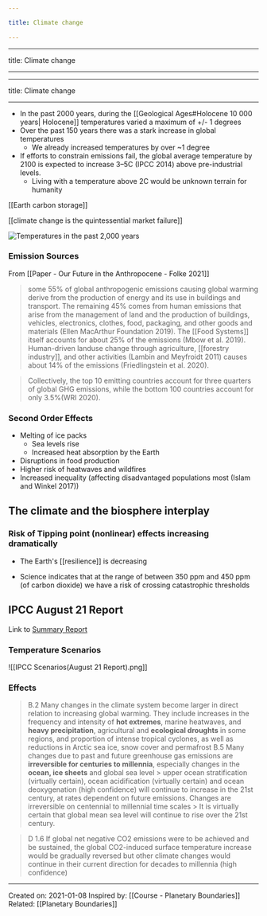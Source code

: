 ```yaml
---
title: Climate change 
---
```

---

title: Climate change
 
---
---

title: Climate change
 
---
- In the past 2000 years, during the [[Geological Ages#Holocene 10 000 years| Holocene]] temperatures varied a maximum of +/- 1 degrees
- Over the past 150 years there was a stark increase in global temperatures
	- We already increased temperatures by over ~1 degree 
- If efforts to constrain emissions fail, the global average temperature by 2100 is expected to increase 3–5C (IPCC 2014) above pre-industrial levels.
	- Living with a temperature above 2C would be unknown terrain for humanity

[[Earth carbon storage]]

[[climate change is the quintessential market failure]]


![Temperatures in the past 2,000 years](https://external-content.duckduckgo.com/iu/?u=https%3A%2F%2Fupload.wikimedia.org%2Fwikipedia%2Fcommons%2Fthumb%2Ff%2Ff8%2F2000%252B_year_global_temperature_including_Medieval_Warm_Period_and_Little_Ice_Age_-_Ed_Hawkins.svg%2F1200px-2000%252B_year_global_temperature_including_Medieval_Warm_Period_and_Little_Ice_Age_-_Ed_Hawkins.svg.png&f=1&nofb=1)

### Emission Sources
From [[Paper - Our Future in the Anthropocene - Folke 2021]]

> some 55% of global anthropogenic emissions causing global warming derive from the production of energy and its use in buildings and transport. The remaining 45% comes from human emissions that arise from the management of land and the production of buildings, vehicles, electronics, clothes, food, packaging, and other goods and materials (Ellen MacArthur Foundation 2019). The [[Food Systems]] itself accounts for about 25% of the emissions (Mbow et al. 2019). Human-driven landuse change through agriculture, [[forestry industry]], and other activities (Lambin and Meyfroidt 2011) causes about 14% of the emissions (Friedlingstein et al. 2020).

> Collectively, the top 10 emitting countries account for three quarters of global GHG emissions, while the bottom 100 countries account for only 3.5%(WRI 2020).



### Second Order Effects
- Melting of ice packs
	- Sea levels rise
	- Increased heat absorption by the Earth
- Disruptions in food production
- Higher risk of heatwaves and wildfires
- Increased inequality (affecting disadvantaged populations most (Islam and
Winkel 2017))

## The climate and the biosphere interplay
### Risk of Tipping point (nonlinear) effects increasing dramatically
- The Earth's [[resilience]] is decreasing


- Science indicates that at the range of between 350 ppm and 450 ppm (of carbon dioxide) we have a risk of crossing catastrophic thresholds


## IPCC August 21 Report
Link to [Summary Report](https://www.ipcc.ch/report/ar6/wg1/downloads/report/IPCC_AR6_WGI_SPM.pdf)
### Temperature Scenarios
![[IPCC Scenarios(August 21 Report).png]]

### Effects
> B.2 Many changes in the climate system become larger in direct relation to increasing global warming. They include increases in the frequency and intensity of **hot extremes**, marine heatwaves, and **heavy precipitation**, agricultural and **ecological droughts** in some regions, and proportion of intense tropical cyclones, as well as reductions in Arctic sea ice, snow cover and permafrost
> B.5 Many changes due to past and future greenhouse gas emissions are **irreversible for centuries to millennia**, especially changes in the **ocean, ice sheets** and global sea level
	> upper ocean stratification (virtually certain), ocean acidification (virtually certain) and ocean deoxygenation (high confidence) will continue to increase in the 21st century, at rates dependent on future emissions. Changes are irreversible on centennial to millennial time scales 
	> It is virtually certain that global mean sea level will continue to rise over the 21st century.

> D 1.6 If global net negative CO2 emissions were to be achieved and be sustained, the global CO2-induced surface temperature increase would be gradually reversed but other climate changes would continue in their current direction for decades to millennia (high confidence)

-------------------
Created on: 2021-01-08
Inspired by: [[Course - Planetary Boundaries]]
Related: [[Planetary Boundaries]]
